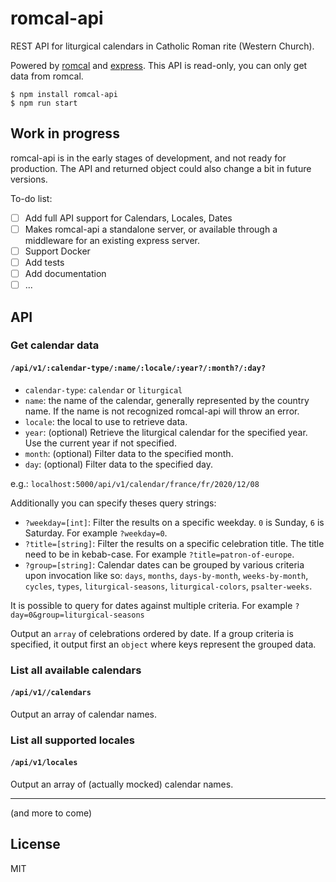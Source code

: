 # romcal-api

REST API for liturgical calendars in Catholic Roman rite (Western Church).

Powered by [romcal](https://github.com/romcal/romcal) and [express](https://github.com/expressjs/express). This API is read-only, you can only get data from romcal.

```
$ npm install romcal-api
$ npm run start
```

## Work in progress

romcal-api is in the early stages of development, and not ready for production. The API and returned object could also change a bit in future versions.

To-do list:
+ [ ] Add full API support for Calendars, Locales, Dates
+ [ ] Makes romcal-api a standalone server, or available through a middleware for an existing express server.
+ [ ] Support Docker
+ [ ] Add tests
+ [ ] Add documentation
+ [ ] ...

## API

### Get calendar data
#### `/api/v1/:calendar-type/:name/:locale/:year?/:month?/:day?`

+ `calendar-type`: `calendar` or `liturgical`
+ `name`: the name of the calendar, generally represented by the country name. If the name is not recognized romcal-api will throw an error.
+ `locale`: the local to use to retrieve data.
+ `year`: (optional) Retrieve the liturgical calendar for the specified year. Use the current year if not specified.
+ `month`: (optional) Filter data to the specified month.
+ `day`: (optional) Filter data to the specified day.

e.g.: `localhost:5000/api/v1/calendar/france/fr/2020/12/08`

Additionally you can specify theses query strings:
+ `?weekday=[int]`: Filter the results on a specific weekday. `0` is Sunday, `6` is Saturday. For example `?weekday=0`.
+ `?title=[string]`: Filter the results on a specific celebration title. The title need to be in kebab-case. For example `?title=patron-of-europe`.
+ `?group=[string]`: Calendar dates can be grouped by various criteria upon invocation like so: `days`, `months`, `days-by-month`, `weeks-by-month`, `cycles`, `types`, `liturgical-seasons`, `liturgical-colors`, `psalter-weeks`.

It is possible to query for dates against multiple criteria. For example `?day=0&group=liturgical-seasons`

Output an `array` of celebrations ordered by date. If a group criteria is specified, it output first an `object` where keys represent the grouped data.

### List all available calendars
#### `/api/v1//calendars`

Output an array of calendar names.

### List all supported locales
#### `/api/v1/locales`

Output an array of (actually mocked) calendar names.

---

(and more to come)

## License

MIT
